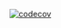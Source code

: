 [![codecov](https://codecov.io/gh/MG814/mc_visits/graph/badge.svg?token=FCXA3J9DX0)](https://codecov.io/gh/MG814/mc_visits)